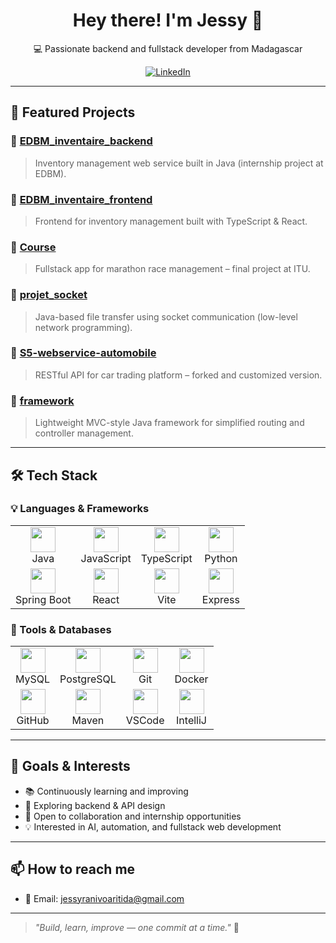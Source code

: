 <h1 align="center">Hey there! I'm Jessy 👋</h1>
<p align="center">💻 Passionate backend and fullstack developer from Madagascar</p>

<p align="center">
  <a href="https://www.linkedin.com/in/jessy-ranivoaritida-59a606314/">
    <img alt="LinkedIn" src="https://img.shields.io/badge/LinkedIn-blue?logo=linkedin&logoColor=white">
  </a>
</p>

---

## 🚀 Featured Projects

### 🔹 [EDBM_inventaire_backend](https://github.com/jessymihaja/EDBM_inventaire_backend)
> Inventory management web service built in Java (internship project at EDBM).

### 🔹 [EDBM_inventaire_frontend](https://github.com/jessymihaja/EDBM_inventaire_frontend)
> Frontend for inventory management built with TypeScript & React.

### 🔹 [Course](https://github.com/jessymihaja/Course)
> Fullstack app for marathon race management – final project at ITU.

### 🔹 [projet_socket](https://github.com/jessymihaja/projet_socket)
> Java-based file transfer using socket communication (low-level network programming).

### 🔹 [S5-webservice-automobile](https://github.com/jessymihaja/S5-webservice-automobile)
> RESTful API for car trading platform – forked and customized version.

### 🔹 [framework](https://github.com/jessymihaja/framework)
> Lightweight MVC-style Java framework for simplified routing and controller management.

---

## 🛠️ Tech Stack

### 💡 Languages & Frameworks

<table>
  <tr>
    <td align="center"><img src="https://cdn.jsdelivr.net/gh/devicons/devicon/icons/java/java-original.svg" width="40"/><br>Java</td>
    <td align="center"><img src="https://cdn.jsdelivr.net/gh/devicons/devicon/icons/javascript/javascript-original.svg" width="40"/><br>JavaScript</td>
    <td align="center"><img src="https://cdn.jsdelivr.net/gh/devicons/devicon/icons/typescript/typescript-original.svg" width="40"/><br>TypeScript</td>
    <td align="center"><img src="https://cdn.jsdelivr.net/gh/devicons/devicon/icons/python/python-original.svg" width="40"/><br>Python</td>
  </tr>
  <tr>
    <td align="center"><img src="https://cdn.jsdelivr.net/gh/devicons/devicon/icons/spring/spring-original.svg" width="40"/><br>Spring Boot</td>
    <td align="center"><img src="https://cdn.jsdelivr.net/gh/devicons/devicon/icons/react/react-original.svg" width="40"/><br>React</td>
    <td align="center"><img src="https://vitejs.dev/logo.svg" width="40"/><br>Vite</td>
    <td align="center"><img src="https://cdn.jsdelivr.net/gh/devicons/devicon/icons/express/express-original.svg" width="40"/><br>Express</td>
  </tr>
</table>

### 🧰 Tools & Databases

<table>
  <tr>
    <td align="center"><img src="https://cdn.jsdelivr.net/gh/devicons/devicon/icons/mysql/mysql-original.svg" width="40"/><br>MySQL</td>
    <td align="center"><img src="https://cdn.jsdelivr.net/gh/devicons/devicon/icons/postgresql/postgresql-original.svg" width="40"/><br>PostgreSQL</td>
    <td align="center"><img src="https://cdn.jsdelivr.net/gh/devicons/devicon/icons/git/git-original.svg" width="40"/><br>Git</td>
    <td align="center"><img src="https://cdn.jsdelivr.net/gh/devicons/devicon/icons/docker/docker-original.svg" width="40"/><br>Docker</td>
  </tr>
  <tr>
    <td align="center"><img src="https://cdn.jsdelivr.net/gh/devicons/devicon/icons/github/github-original.svg" width="40"/><br>GitHub</td>
    <td align="center"><img src="https://cdn.jsdelivr.net/gh/devicons/devicon/icons/maven/maven-original.svg" width="40"/><br>Maven</td>
    <td align="center"><img src="https://cdn.jsdelivr.net/gh/devicons/devicon/icons/vscode/vscode-original.svg" width="40"/><br>VSCode</td>
    <td align="center"><img src="https://cdn.jsdelivr.net/gh/devicons/devicon/icons/intellij/intellij-original.svg" width="40"/><br>IntelliJ</td>
  </tr>
</table>

---

## 🎯 Goals & Interests

- 📚 Continuously learning and improving
- 🔎 Exploring backend & API design
- 🤝 Open to collaboration and internship opportunities
- 💡 Interested in AI, automation, and fullstack web development

---

## 📫 How to reach me

- 📧 Email: jessyranivoaritida@gmail.com

---

> _"Build, learn, improve — one commit at a time."_ 🚀

